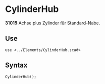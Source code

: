 # CylinderHub

__31015__ Achse plus Zylinder für Standard-Nabe.

## Use
<pre><code>use &lt;../Elements/CylinderHub.scad&gt;</pre></code>

## Syntax
<pre><code>CylinderHub();</pre></code>
